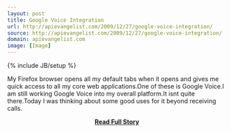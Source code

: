 ```yaml
---
layout: post
title: Google Voice Integration
url: http://apievangelist.com/2009/12/27/google-voice-integration/
source: http://apievangelist.com/2009/12/27/google-voice-integration/
domain: apievangelist.com
image: [Image]
---
```

{% include JB/setup %}<p>My Firefox browser opens all my default tabs when it opens and gives me quick access to all my core web applications.One of these is Google Voice.I am still working Google Voice into my overall platform.It isnt quite there.Today I was thinking about some good uses for it beyond receiving calls.</p>
<center><p><a href="http://apievangelist.com/2009/12/27/google-voice-integration/" style='padding:25px; font-sze:18px; font-weight: bold;'>Read Full Story</a></p></center>
